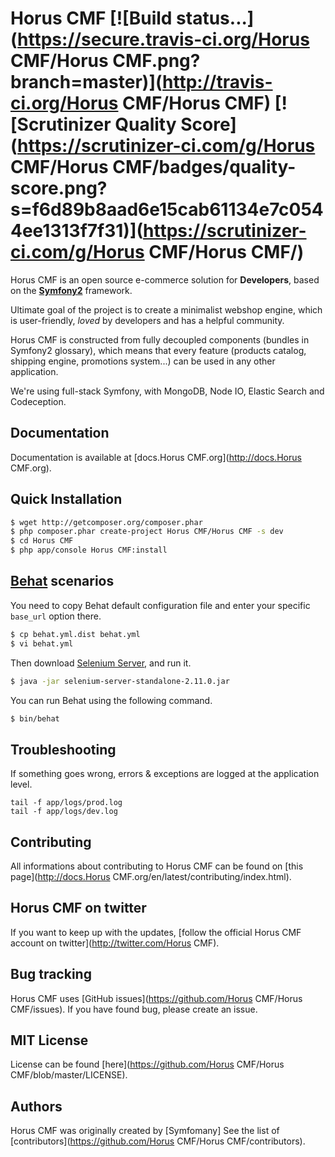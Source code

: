 Horus CMF [![Build status...](https://secure.travis-ci.org/Horus CMF/Horus CMF.png?branch=master)](http://travis-ci.org/Horus CMF/Horus CMF) [![Scrutinizer Quality Score](https://scrutinizer-ci.com/g/Horus CMF/Horus CMF/badges/quality-score.png?s=f6d89b8aad6e15cab61134e7c0544ee1313f7f31)](https://scrutinizer-ci.com/g/Horus CMF/Horus CMF/)
======

Horus CMF is an open source e-commerce solution for **Developers**, based on the [**Symfony2**](http://symfony.com) framework.

Ultimate goal of the project is to create a minimalist webshop engine, which is user-friendly, *loved* by developers and has a helpful community.

Horus CMF is constructed from fully decoupled components (bundles in Symfony2 glossary), which means that every feature (products catalog, shipping engine, promotions system...) can be used in any other application. 

We're using full-stack Symfony, with MongoDB, Node IO, Elastic Search and Codeception.

Documentation
-------------

Documentation is available at [docs.Horus CMF.org](http://docs.Horus CMF.org).

Quick Installation
------------------

``` bash
$ wget http://getcomposer.org/composer.phar
$ php composer.phar create-project Horus CMF/Horus CMF -s dev
$ cd Horus CMF
$ php app/console Horus CMF:install
```

[Behat](http://behat.org) scenarios
-----------------------------------

You need to copy Behat default configuration file and enter your specific ``base_url``
option there.

```bash
$ cp behat.yml.dist behat.yml
$ vi behat.yml
```

Then download [Selenium Server](http://seleniumhq.org/download/), and run it.

```bash
$ java -jar selenium-server-standalone-2.11.0.jar
```

You can run Behat using the following command.

``` bash
$ bin/behat
```

Troubleshooting
---------------

If something goes wrong, errors & exceptions are logged at the application level.

````
tail -f app/logs/prod.log
tail -f app/logs/dev.log
````

Contributing
------------

All informations about contributing to Horus CMF can be found on [this page](http://docs.Horus CMF.org/en/latest/contributing/index.html).

Horus CMF on twitter
-----------------

If you want to keep up with the updates, [follow the official Horus CMF account on twitter](http://twitter.com/Horus CMF).

Bug tracking
------------

Horus CMF uses [GitHub issues](https://github.com/Horus CMF/Horus CMF/issues).
If you have found bug, please create an issue.

MIT License
-----------

License can be found [here](https://github.com/Horus CMF/Horus CMF/blob/master/LICENSE).

Authors
-------

Horus CMF was originally created by [Symfomany]
See the list of [contributors](https://github.com/Horus CMF/Horus CMF/contributors).